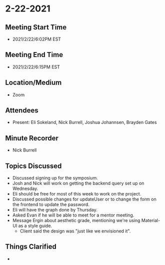 # 2-22-2021
## Meeting Start Time
- 2021/2/22/6:02PM EST

## Meeting End Time
- 2021/2/22/6:15PM EST

## Location/Medium
- Zoom

## Attendees
- Present: Eli Sokeland, Nick Burrell, Joshua Johannsen, Brayden Gates

## Minute Recorder
- Nick Burrell

## Topics Discussed
- Discussed signing up for the symposium.
- Josh and Nick will work on getting the backend query set up on Wednesday.
- Eli should be free for most of this week to work on the project.
- Discussed possible changes for updateUser or to change the form on the frontend to update the password.
- Eli will have the graph done by Thursday.
- Asked Evan if he will be able to meet for a mentor meeting.
- Message Ergin about aesthetic grade, mentioning we're using Material-UI as a style guide.
  - Client said the design was "just like we envisioned it".

## Things Clarified
- 
